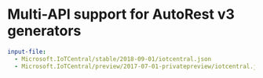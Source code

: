 # Multi-API support for AutoRest v3 generators

``` yaml $(enable-multi-api)
input-file:
  - Microsoft.IoTCentral/stable/2018-09-01/iotcentral.json
  - Microsoft.IoTCentral/preview/2017-07-01-privatepreview/iotcentral.json
```

